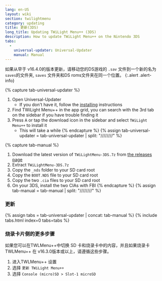 ```yaml
---
lang: en-US
layout: wiki
section: twilightmenu
category: updating
title: 更新(3DS)
long_title: Updating TWiLight Menu++ (3DS)
description: How to update TWiLight Menu++ on the Nintendo 3DS
tabs:
  - 
    universal-updater: Universal-Updater
    manual: Manual
---
```


如果从早于 v16.4.0的版本更新，请移动您的DS游戏的 `.sav` 文件到一个新的名为 `saves`的文件夹, `saves` 文件夹和DS roms文件夹在同一个位置。
{:.alert .alert-info}

{% capture tab-universal-updater %}
1. Open Universal-Updater
   - If you don't have it, follow the [installing](installing-3ds) instructions
1. Find TWiLight Menu++ in the app grid, you can search with the 3rd tab on the sidebar if you have trouble finding it
1. Press <kbd class="face">A</kbd> or tap the download icon in the sidebar and select `TWiLight Menu++` to install it
   - This will take a while
{% endcapture %}
{% assign tab-universal-updater = tab-universal-updater | split: "////////" %}

{% capture tab-manual %}
1. Download the latest version of `TWiLightMenu-3DS.7z` from [the releases page](https://github.com/DS-Homebrew/TWiLightMenu/releases)
1. Extract `TWiLightMenu-3DS.7z`
1. Copy the `_nds` folder to your SD card root
1. Copy the `BOOT.NDS` file to your SD card root
1. Copy the two `.cia` files to your SD card root
1. On your 3DS, install the two CIAs with FBI
{% endcapture %}
{% assign tab-manual = tab-manual | split: "////////" %}

### 更新

{% assign tabs = tab-universal-updater | concat: tab-manual %}
{% include tabs.html index=0 tabs=tabs %}

### 烧录卡片侧的更多步骤

如果您可以在TWLMenu++中切换 SD 卡和烧录卡中的内容，并且如果烧录卡TWLMenu++ 在 v16.3.0版本或以上，请遵循这些步骤。

1. 进入TWLMenu++ 设置
1. 选择 `更新 TWiLight Menu++`
1. 选择 `Console (micro)SD > Slot-1 microSD`
